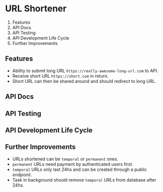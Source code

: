 # URL Shortener

1. Features
2. API Docs
3. API Testing
4. API Development Life Cycle
5. Further Improvements

## Features

- Ability to submit long URL `https://really-awesome-long-url.com` to API.
- Receive short URL `https://short.com` in return.
- Short URL can then be shared around and should redirect to long URL.

## API Docs

## API Testing

## API Development Life Cycle

## Further Improvements

- URLs shortened can be `temporal` or `permanent` ones.
- `permanent` URLs need payment by authenticated users first.
- `temporal` URLs only last 24hs and can be created through a public endpoint.
- Task in background should remove `temporal` URLs from database after 24hs.
